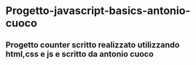 # Progetto-javascript-basics-antonio-cuoco
## Progetto counter scritto realizzato utilizzando html,css e js e scritto da antonio cuoco



